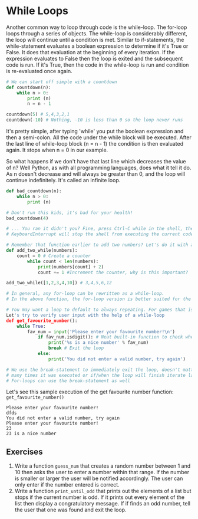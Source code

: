 # While Loops

Another common way to loop through code is the while-loop. The for-loop loops through a series of objects. The while-loop is considerably different, the loop will continue until a condition is met. Similar to if-statements, the while-statement evaluates a boolean expression to determine if it's True or False. It does that evaluation at the beginning of every iteration. If the expression evaluates to False then the loop is exited and the subsequent code is run. If it's True, then the code in the while-loop is run and condition is re-evaluated once again.

```python
# We can start off simple with a countdown
def countdown(n):
    while n > 0:
        print (n)
        n = n - 1

countdown(5) # 5,4,3,2,1
countdown(-10) # Nothing, -10 is less than 0 so the loop never runs
```

It's pretty simple, after typing 'while' you put the boolean expression and then a semi-colon. All the code under the while block will be executed. After the last line of while-loop block \(n = n - 1\) the condition is then evaluated again. It stops when n = 0 in our example.

So what happens if we don't have that last line which decreases the value of n? Well Python, as with all programming languages, does what it tell it do. As n doesn't decrease and will always be greater than 0, and the loop will continue indefinitely. It's called an infinite loop.

```python
def bad_countdown(n):
    while n > 0:
        print (n)

# Don't run this kids, it's bad for your health!
bad_countdown(4)

# ... You ran it didn't you? Fine, press Ctrl-C while in the shell, the
# KeyboardInterrupt will stop the shell from executing the current code

# Remember that function earlier to add two numbers? Let's do it with a while-loop
def add_two_while(numbers):
    count = 0 # Create a counter
        while count < len(numbers):
            print(numbers[count] + 2)
            count += 1 #Increment the counter, why is this important?

add_two_while([1,2,3,4,10]) # 3,4,5,6,12

# In general, any for-loop can be rewritten as a while-loop.
# In the above function, the for-loop version is better suited for the task.

# You may want a loop to default to always repeating. For games that is essential actually.
Let's try to verify user input with the help of a while-loop
def get_favourite_number():
    while True:
        fav_num = input('Please enter your favourite number!\n')
            if fav_num.isdigit(): # Neat built-in function to check whether a string contains only numbers
                print('%s is a nice number' % fav_num)
                break # Exit the loop
            else:
                print('You did not enter a valid number, try again')

# We use the break-statement to immediately exit the loop, doesn't matter how
# many times it was executed or if/when the loop will finish iterate later.
# For-loops can use the break-statement as well
```

Let's see this sample execution of the get favourite number function: `get_favourite_number()`

```text
Please enter your favourite number!
dfds
You did not enter a valid number, try again
Please enter your favourite number!
23
23 is a nice number
```

## Exercises

1. Write a function `guess_num` that creates a random number between 1 and 10 then asks the user to enter a number within that range. If the number is smaller or larger the user will be notified accordingly. The user can only enter if the number entered is correct.
2. Write a function `print_until_odd` that prints out the elements of a list but stops if the current number is odd. If it prints out every element of the list then display a congratulatory message. If if finds an odd number, tell the user that one was found and exit the loop.
